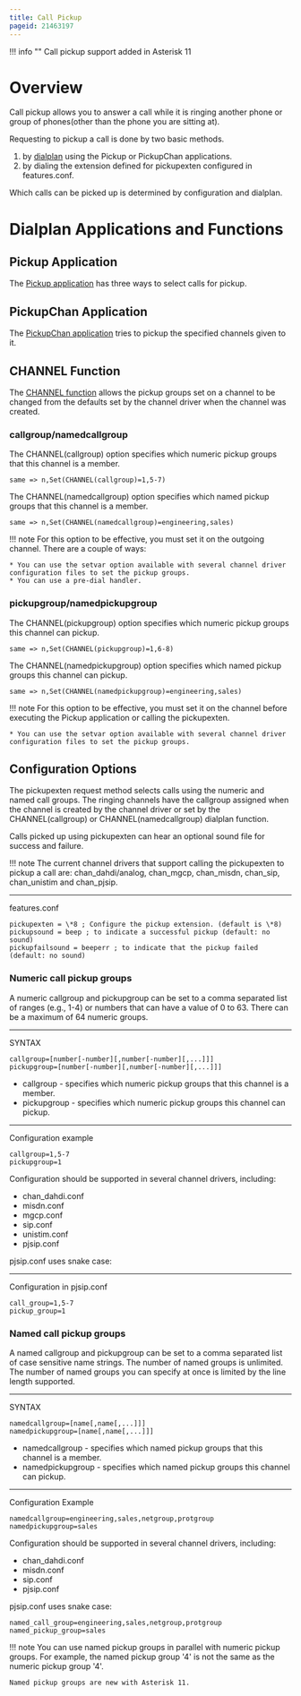 ```yaml
---
title: Call Pickup
pageid: 21463197
---
```





!!! info ""
    Call pickup support added in Asterisk 11

      
[//]: # (end-info)



Overview
========

Call pickup allows you to answer a call while it is ringing another phone or group of phones(other than the phone you are sitting at).

Requesting to pickup a call is done by two basic methods.

1. by [dialplan](/Configuration/Dialplan) using the Pickup or PickupChan applications.
2. by dialing the extension defined for pickupexten configured in features.conf.

Which calls can be picked up is determined by configuration and dialplan.

Dialplan Applications and Functions
===================================

Pickup Application
------------------

The [Pickup application](/Asterisk-13-Application_Pickup) has three ways to select calls for pickup.

PickupChan Application
----------------------

The [PickupChan application](/Asterisk-13-Application_PickupChan) tries to pickup the specified channels given to it.

CHANNEL Function
----------------

The [CHANNEL function](/Asterisk-13-Function_CHANNEL) allows the pickup groups set on a channel to be changed from the defaults set by the channel driver when the channel was created.

### callgroup/namedcallgroup

The CHANNEL(callgroup) option specifies which numeric pickup groups that this channel is a member.

```
same => n,Set(CHANNEL(callgroup)=1,5-7)

```

The CHANNEL(namedcallgroup) option specifies which named pickup groups that this channel is a member.

```
same => n,Set(CHANNEL(namedcallgroup)=engineering,sales)

```



!!! note 
    For this option to be effective, you must set it on the outgoing channel. There are a couple of ways:

    * You can use the setvar option available with several channel driver configuration files to set the pickup groups.
    * You can use a pre-dial handler.
      
[//]: # (end-note)



### pickupgroup/namedpickupgroup

The CHANNEL(pickupgroup) option specifies which numeric pickup groups this channel can pickup.

```
same => n,Set(CHANNEL(pickupgroup)=1,6-8)

```

The CHANNEL(namedpickupgroup) option specifies which named pickup groups this channel can pickup.

```
same => n,Set(CHANNEL(namedpickupgroup)=engineering,sales)

```



!!! note 
    For this option to be effective, you must set it on the channel before executing the Pickup application or calling the pickupexten.

    * You can use the setvar option available with several channel driver configuration files to set the pickup groups.
      
[//]: # (end-note)



Configuration Options
---------------------

The pickupexten request method selects calls using the numeric and named call groups. The ringing channels have the callgroup assigned when the channel is created by the channel driver or set by the CHANNEL(callgroup) or CHANNEL(namedcallgroup) dialplan function.

Calls picked up using pickupexten can hear an optional sound file for success and failure.




!!! note 
    The current channel drivers that support calling the pickupexten to pickup a call are: chan_dahdi/analog, chan_mgcp, chan_misdn, chan_sip, chan_unistim and chan_pjsip.

      
[//]: # (end-note)





---

  
features.conf  

```
pickupexten = \*8 ; Configure the pickup extension. (default is \*8)
pickupsound = beep ; to indicate a successful pickup (default: no sound)
pickupfailsound = beeperr ; to indicate that the pickup failed (default: no sound)

```

### Numeric call pickup groups

A numeric callgroup and pickupgroup can be set to a comma separated list of ranges (e.g., 1-4) or numbers that can have a value of 0 to 63. There can be a maximum of 64 numeric groups.




---

  
SYNTAX  

```
callgroup=[number[-number][,number[-number][,...]]]
pickupgroup=[number[-number][,number[-number][,...]]]

```

* callgroup - specifies which numeric pickup groups that this channel is a member.
* pickupgroup - specifies which numeric pickup groups this channel can pickup.




---

  
Configuration example  

```
callgroup=1,5-7
pickupgroup=1

```

Configuration should be supported in several channel drivers, including:

* chan_dahdi.conf
* misdn.conf
* mgcp.conf
* sip.conf
* unistim.conf
* pjsip.conf

pjsip.conf uses snake case:




---

  
Configuration in pjsip.conf  

```
call_group=1,5-7
pickup_group=1

```

### Named call pickup groups

A named callgroup and pickupgroup can be set to a comma separated list of case sensitive name strings. The number of named groups is unlimited. The number of named groups you can specify at once is limited by the line length supported.




---

  
SYNTAX  

```
namedcallgroup=[name[,name[,...]]]
namedpickupgroup=[name[,name[,...]]]

```

* namedcallgroup - specifies which named pickup groups that this channel is a member.
* namedpickupgroup - specifies which named pickup groups this channel can pickup.




---

  
Configuration Example  

```
namedcallgroup=engineering,sales,netgroup,protgroup
namedpickupgroup=sales

```

Configuration should be supported in several channel drivers, including:

* chan_dahdi.conf
* misdn.conf
* sip.conf
* pjsip.conf

pjsip.conf uses snake case:

```
named_call_group=engineering,sales,netgroup,protgroup
named_pickup_group=sales

```



!!! note 
    You can use named pickup groups in parallel with numeric pickup groups. For example, the named pickup group '4' is not the same as the numeric pickup group '4'.

    Named pickup groups are new with Asterisk 11.

      
[//]: # (end-note)







